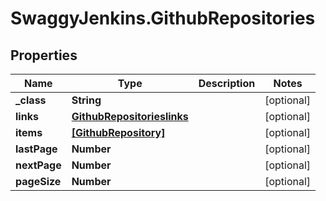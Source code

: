 # SwaggyJenkins.GithubRepositories

## Properties
Name | Type | Description | Notes
------------ | ------------- | ------------- | -------------
**_class** | **String** |  | [optional] 
**links** | [**GithubRepositorieslinks**](GithubRepositorieslinks.md) |  | [optional] 
**items** | [**[GithubRepository]**](GithubRepository.md) |  | [optional] 
**lastPage** | **Number** |  | [optional] 
**nextPage** | **Number** |  | [optional] 
**pageSize** | **Number** |  | [optional] 


